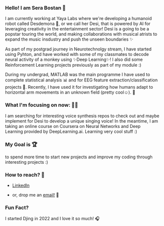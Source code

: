 ### Hello! I am Sera Bostan 👋

I am currently working at Yaya Labs where we're developing a humanoid robot called Desdemona 🤖, or we call her Desi, that is powered by AI for leveraging creativity in the entertainment sector! Desi is a going to be a popstar touring the world, and making collaborations with musical atrists to expand the music insdustry and push the unseen boundaries ✨


As part of my postgrad journey in Neurotechnolgy stream, I have started using Pyhton, and have worked with some of my classmates to decode neural activity of a monkey using ✨Deep Learning✨! I also did some Reinforcement Learning projects previously as part of my module :)

During my undergrad, MATLAB was the main programme I have used to complete statistical analysis 📊 and for EEG feature extraction/classification projects 🧠.
Recently,  I have used it for investigating how humans adapt to horizontal arm movements in an unknown field (pretty cool☺). 🦾

### What I'm focusing on now: 🧘‍♀️
I am searching for interesting voice synthesis repos to check out and maybe implement for Desi to develop a unique singing voice!
In the meantime, I am taking an online course on Coursera on Neural Networks and Deep Learning provided by DeepLearning.ai. Learning very cool stuff :)
### My Goal is 🏆
to spend more time to start new projects and improve my coding through interesting projects :) 

### How to reach? 💬
- [LinkedIn](https://www.linkedin.com/in/sera-bostan)
  

- or, drop me an [email!](mailto:serabostan@hotmail.co.uk) 📧

### Fun Fact?
I started Djing in 2022 and I love it so much! 🎧
<!--
**serabos/serabos** is a ✨ _special_ ✨ repository because its `README.md` (this file) appears on your GitHub profile.

Here are some ideas to get you started:

- 🔭 I’m currently working on ...
- 🌱 I’m currently learning ...
- 👯 I’m looking to collaborate on ...
- 🤔 I’m looking for help with ...
- 💬 Ask me about ...
- 📫 How to reach me: ...
- 😄 Pronouns: ...
- ⚡ Fun fact: ...

